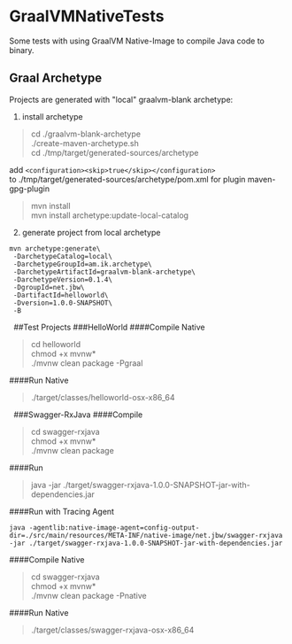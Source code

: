 # GraalVMNativeTests
Some tests with using GraalVM Native-Image to compile Java code to binary. 

## Graal Archetype
Projects are generated with "local" graalvm-blank archetype:  

1. install archetype

 > cd ./graalvm-blank-archetype  
 > ./create-maven-archetype.sh  
 > cd ./tmp/target/generated-sources/archetype  

 add `<configuration><skip>true</skip></configuration>`  
 to ./tmp/target/generated-sources/archetype/pom.xml for plugin maven-gpg-plugin  

 > mvn install  
 > mvn install archetype:update-local-catalog

2. generate project from local archetype

 ```
mvn archetype:generate\
 -DarchetypeCatalog=local\
 -DarchetypeGroupId=am.ik.archetype\
 -DarchetypeArtifactId=graalvm-blank-archetype\
 -DarchetypeVersion=0.1.4\
 -DgroupId=net.jbw\
 -DartifactId=helloworld\
 -Dversion=1.0.0-SNAPSHOT\
 -B
 ```

&nbsp; 
##Test Projects
###HelloWorld
####Compile Native

> cd helloworld  
> chmod +x mvnw*  
> ./mvnw clean package -Pgraal

####Run Native
> ./target/classes/helloworld-osx-x86_64

&nbsp; 
###Swagger-RxJava
####Compile

> cd swagger-rxjava  
> chmod +x mvnw*  
> ./mvnw clean package

####Run
> java -jar ./target/swagger-rxjava-1.0.0-SNAPSHOT-jar-with-dependencies.jar

####Run with Tracing Agent

`java -agentlib:native-image-agent=config-output-dir=./src/main/resources/META-INF/native-image/net.jbw/swagger-rxjava -jar ./target/swagger-rxjava-1.0.0-SNAPSHOT-jar-with-dependencies.jar`

####Compile Native

> cd swagger-rxjava  
> chmod +x mvnw*  
> ./mvnw clean package -Pnative

####Run Native
> ./target/classes/swagger-rxjava-osx-x86_64








